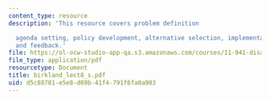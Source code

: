 ```yaml
---
content_type: resource
description: 'This resource covers problem definition

  agenda setting, policy development, alternative selection, implementation, eEvaluation,
  and feedback.'
file: https://ol-ocw-studio-app-qa.s3.amazonaws.com/courses/11-941-disaster-vulnerability-and-resilience-spring-2005/d5c88781e5e8d69b41f4791f6fa0a903_birkland_lect8_s.pdf
file_type: application/pdf
resourcetype: Document
title: birkland_lect8_s.pdf
uid: d5c88781-e5e8-d69b-41f4-791f6fa0a903
---
```

